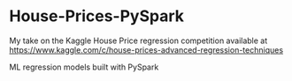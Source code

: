 # House-Prices-PySpark

My take on the Kaggle House Price regression competition available at https://www.kaggle.com/c/house-prices-advanced-regression-techniques

ML regression models built with PySpark

